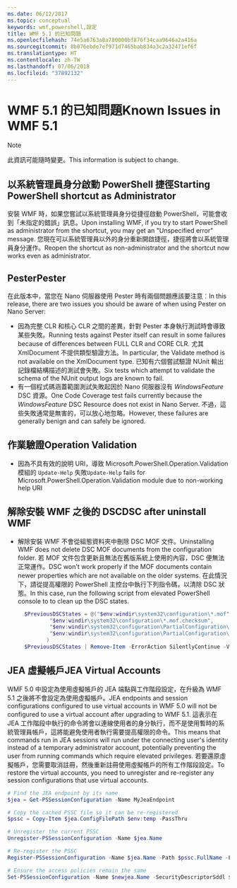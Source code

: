 ```yaml
---
ms.date: 06/12/2017
ms.topic: conceptual
keywords: wmf,powershell,設定
title: WMF 5.1 的已知問題
ms.openlocfilehash: 74e5a6763a8a780000bf876f34caa9646a2a416a
ms.sourcegitcommit: 8b076ebde7ef971d7465bab834a3c2a32471ef6f
ms.translationtype: HT
ms.contentlocale: zh-TW
ms.lasthandoff: 07/06/2018
ms.locfileid: "37892132"
---
```

# <a name="known-issues-in-wmf-51"></a><span data-ttu-id="3a318-103">WMF 5.1 的已知問題</span><span class="sxs-lookup"><span data-stu-id="3a318-103">Known Issues in WMF 5.1</span></span>

> [!Note]
> <span data-ttu-id="3a318-104">此資訊可能隨時變更。</span><span class="sxs-lookup"><span data-stu-id="3a318-104">This information is subject to change.</span></span>

## <a name="starting-powershell-shortcut-as-administrator"></a><span data-ttu-id="3a318-105">以系統管理員身分啟動 PowerShell 捷徑</span><span class="sxs-lookup"><span data-stu-id="3a318-105">Starting PowerShell shortcut as Administrator</span></span>

<span data-ttu-id="3a318-106">安裝 WMF 時，如果您嘗試以系統管理員身分從捷徑啟動 PowerShell，可能會收到「未指定的錯誤」訊息。</span><span class="sxs-lookup"><span data-stu-id="3a318-106">Upon installing WMF, if you try to start PowerShell as administrator from the shortcut, you may get an "Unspecified error" message.</span></span>
<span data-ttu-id="3a318-107">您現在可以系統管理員以外的身分重新開啟捷徑，捷徑將會以系統管理員身分運作。</span><span class="sxs-lookup"><span data-stu-id="3a318-107">Reopen the shortcut as non-administrator and the shortcut now works even as administrator.</span></span>

## <a name="pester"></a><span data-ttu-id="3a318-108">Pester</span><span class="sxs-lookup"><span data-stu-id="3a318-108">Pester</span></span>

<span data-ttu-id="3a318-109">在此版本中，當您在 Nano 伺服器使用 Pester 時有兩個問題應該要注意︰</span><span class="sxs-lookup"><span data-stu-id="3a318-109">In this release, there are two issues you should be aware of when using Pester on Nano Server:</span></span>

- <span data-ttu-id="3a318-110">因為完整 CLR 和核心 CLR 之間的差異，針對 Pester 本身執行測試時會導致某些失敗。</span><span class="sxs-lookup"><span data-stu-id="3a318-110">Running tests against Pester itself can result in some failures because of differences between FULL CLR and CORE CLR.</span></span> <span data-ttu-id="3a318-111">尤其 XmlDocument 不提供類型驗證方法。</span><span class="sxs-lookup"><span data-stu-id="3a318-111">In particular, the Validate method is not available on the XmlDocument type.</span></span> <span data-ttu-id="3a318-112">已知有六個嘗試驗證 NUnit 輸出記錄檔結構描述的測試會失敗。</span><span class="sxs-lookup"><span data-stu-id="3a318-112">Six tests which attempt to validate the schema of the NUnit output logs are known to fail.</span></span>
- <span data-ttu-id="3a318-113">有一個程式碼涵蓋範圍測試失敗起因於 Nano 伺服器沒有 *WindowsFeature* DSC 資源。</span><span class="sxs-lookup"><span data-stu-id="3a318-113">One Code Coverage test fails currently because the *WindowsFeature* DSC Resource does not exist in Nano Server.</span></span> <span data-ttu-id="3a318-114">不過，這些失敗通常是無害的，可以放心地忽略。</span><span class="sxs-lookup"><span data-stu-id="3a318-114">However, these failures are generally benign and can safely be ignored.</span></span>

## <a name="operation-validation"></a><span data-ttu-id="3a318-115">作業驗證</span><span class="sxs-lookup"><span data-stu-id="3a318-115">Operation Validation</span></span>

- <span data-ttu-id="3a318-116">因為不具有效的說明 URI，導致 Microsoft.PowerShell.Operation.Validation 模組的 `Update-Help` 失敗</span><span class="sxs-lookup"><span data-stu-id="3a318-116">`Update-Help` fails for Microsoft.PowerShell.Operation.Validation module due to non-working help URI</span></span>

## <a name="dsc-after-uninstall-wmf"></a><span data-ttu-id="3a318-117">解除安裝 WMF 之後的 DSC</span><span class="sxs-lookup"><span data-stu-id="3a318-117">DSC after uninstall WMF</span></span>

- <span data-ttu-id="3a318-118">解除安裝 WMF 不會從組態資料夾中刪除 DSC MOF 文件。</span><span class="sxs-lookup"><span data-stu-id="3a318-118">Uninstalling WMF does not delete DSC MOF documents from the configuration folder.</span></span> <span data-ttu-id="3a318-119">若 MOF 文件包含更新且無法在舊版系統上使用的內容，DSC 便無法正常運作。</span><span class="sxs-lookup"><span data-stu-id="3a318-119">DSC won't work properly if the MOF documents contain newer properties which are not available on the older systems.</span></span> <span data-ttu-id="3a318-120">在此情況下，請從提高權限的 PowerShell 主控台中執行下列指令碼，以清除 DSC 狀態。</span><span class="sxs-lookup"><span data-stu-id="3a318-120">In this case, run the following script from elevated PowerShell console to to clean up the DSC states.</span></span>

  ```powershell
    $PreviousDSCStates = @("$env:windir\system32\configuration\*.mof",
            "$env:windir\system32\configuration\*.mof.checksum",
            "$env:windir\system32\configuration\PartialConfiguration\*.mof",
            "$env:windir\system32\configuration\PartialConfiguration\*.mof.checksum"
           )
    $PreviousDSCStates | Remove-Item -ErrorAction SilentlyContinue -Verbose
  ```

## <a name="jea-virtual-accounts"></a><span data-ttu-id="3a318-121">JEA 虛擬帳戶</span><span class="sxs-lookup"><span data-stu-id="3a318-121">JEA Virtual Accounts</span></span>

<span data-ttu-id="3a318-122">WMF 5.0 中設定為使用虛擬帳戶的 JEA 端點與工作階段設定，在升級為 WMF 5.1 之後將不會設定為使用虛擬帳戶。</span><span class="sxs-lookup"><span data-stu-id="3a318-122">JEA endpoints and session configurations configured to use virtual accounts in WMF 5.0 will not be configured to use a virtual account after upgrading to WMF 5.1.</span></span>
<span data-ttu-id="3a318-123">這表示在 JEA 工作階段中執行的命令將會以連線使用者的身分執行，而不是使用暫時的系統管理員帳戶，這將能避免使用者執行需要提高權限的命令。</span><span class="sxs-lookup"><span data-stu-id="3a318-123">This means that commands run in JEA sessions will run under the connecting user's identity instead of a temporary administrator account, potentially preventing the user from running commands which require elevated privileges.</span></span>
<span data-ttu-id="3a318-124">若要還原虛擬帳戶，您需要取消註冊，然後重新註冊使用虛擬帳戶的所有工作階段設定。</span><span class="sxs-lookup"><span data-stu-id="3a318-124">To restore the virtual accounts, you need to unregister and re-register any session configurations that use virtual accounts.</span></span>

```powershell
# Find the JEA endpoint by its name
$jea = Get-PSSessionConfiguration -Name MyJeaEndpoint

# Copy the cached PSSC file so it can be re-registered
$pssc = Copy-Item $jea.ConfigFilePath $env:temp -PassThru

# Unregister the current PSSC
Unregister-PSSessionConfiguration -Name $jea.Name

# Re-register the PSSC
Register-PSSessionConfiguration -Name $jea.Name -Path $pssc.FullName -Force

# Ensure the access policies remain the same
Set-PSSessionConfiguration -Name $newjea.Name -SecurityDescriptorSddl $jea.SecurityDescriptorSddl
```